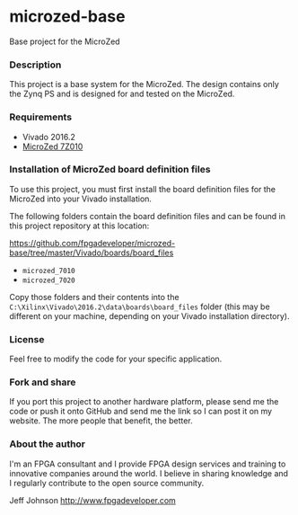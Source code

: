microzed-base
=============

Base project for the MicroZed

### Description

This project is a base system for the MicroZed. The design contains only
the Zynq PS and is designed for and tested on the MicroZed.

### Requirements

* Vivado 2016.2
* [MicroZed 7Z010](http://microzed.org "MicroZed 7Z010")

### Installation of MicroZed board definition files

To use this project, you must first install the board definition files
for the MicroZed into your Vivado installation.

The following folders contain the board definition files and can be found in this project repository at this location:

https://github.com/fpgadeveloper/microzed-base/tree/master/Vivado/boards/board_files

* `microzed_7010`
* `microzed_7020`

Copy those folders and their contents into the `C:\Xilinx\Vivado\2016.2\data\boards\board_files` folder (this may
be different on your machine, depending on your Vivado installation directory).

### License

Feel free to modify the code for your specific application.

### Fork and share

If you port this project to another hardware platform, please send me the
code or push it onto GitHub and send me the link so I can post it on my
website. The more people that benefit, the better.

### About the author

I'm an FPGA consultant and I provide FPGA design services and training to
innovative companies around the world. I believe in sharing knowledge and
I regularly contribute to the open source community.

Jeff Johnson
http://www.fpgadeveloper.com